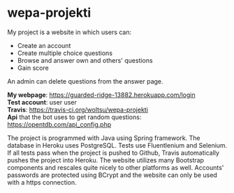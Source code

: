 # wepa-projekti
My project is a website in which users can:
* Create an account
* Create multiple choice questions  
* Browse and answer own and others' questions
* Gain score  

An admin can delete questions from the answer page.  

**My webpage**: https://guarded-ridge-13882.herokuapp.com/login  
**Test account**: user user  
**Travis**: https://travis-ci.org/woltsu/wepa-projekti  
**Api** that the bot uses to get random questions: https://opentdb.com/api_config.php  

The project is programmed with Java using Spring framework. The database in Heroku uses PostgreSQL. Tests use Fluentlenium and Selenium. If all tests pass when the project is pushed to Github, Travis automatically pushes the project into Heroku. The website utilizes many Bootstrap components and rescales quite nicely to other platforms as well. Accounts' passwords are protected using BCrypt and the website can only be used with a https connection.
